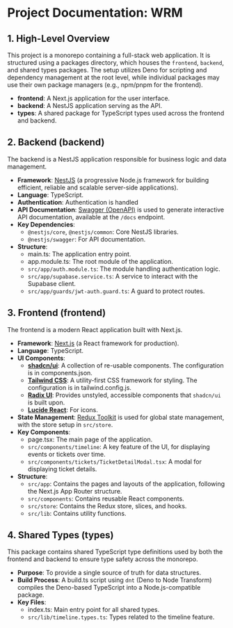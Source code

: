 
# Project Documentation: WRM

## 1. High-Level Overview

This project is a monorepo containing a full-stack web application. It is structured using a packages directory, which houses the `frontend`, `backend`, and shared types packages. The setup utilizes Deno for scripting and dependency management at the root level, while individual packages may use their own package managers (e.g., npm/pnpm for the frontend).

- **frontend**: A Next.js application for the user interface.
- **backend**: A NestJS application serving as the API.
- **types**: A shared package for TypeScript types used across the frontend and backend.

## 2. Backend (backend)

The backend is a NestJS application responsible for business logic and data management.

-   **Framework**: [NestJS](https://nestjs.com/) (a progressive Node.js framework for building efficient, reliable and scalable server-side applications).
-   **Language**: TypeScript.
-   **Authentication**: Authentication is handled 
-   **API Documentation**: [Swagger (OpenAPI)](https://swagger.io/) is used to generate interactive API documentation, available at the `/docs` endpoint.
-   **Key Dependencies**:
    -   `@nestjs/core`, `@nestjs/common`: Core NestJS libraries.
    -   `@nestjs/swagger`: For API documentation.
-   **Structure**:
    -   main.ts: The application entry point.
    -   app.module.ts: The root module of the application.
    -   `src/app/auth.module.ts`: The module handling authentication logic.
    -   `src/app/supabase.service.ts`: A service to interact with the Supabase client.
    -   `src/app/guards/jwt-auth.guard.ts`: A guard to protect routes.

## 3. Frontend (frontend)

The frontend is a modern React application built with Next.js.

-   **Framework**: [Next.js](https://nextjs.org/) (a React framework for production).
-   **Language**: TypeScript.
-   **UI Components**:
    -   [**shadcn/ui**](https://ui.shadcn.com/): A collection of re-usable components. The configuration is in components.json.
    -   [**Tailwind CSS**](https://tailwindcss.com/): A utility-first CSS framework for styling. The configuration is in tailwind.config.js.
    -   [**Radix UI**](https://www.radix-ui.com/): Provides unstyled, accessible components that `shadcn/ui` is built upon.
    -   [**Lucide React**](https://lucide.dev/): For icons.
-   **State Management**: [Redux Toolkit](https://redux-toolkit.js.org/) is used for global state management, with the store setup in `src/store`.
-   **Key Components**:
    -   page.tsx: The main page of the application.
    -   `src/components/timeline`: A key feature of the UI, for displaying events or tickets over time.
    -   `src/components/tickets/TicketDetailModal.tsx`: A modal for displaying ticket details.
-   **Structure**:
    -   `src/app`: Contains the pages and layouts of the application, following the Next.js App Router structure.
    -   `src/components`: Contains reusable React components.
    -   `src/store`: Contains the Redux store, slices, and hooks.
    -   `src/lib`: Contains utility functions.

## 4. Shared Types (types)

This package contains shared TypeScript type definitions used by both the frontend and backend to ensure type safety across the monorepo.

-   **Purpose**: To provide a single source of truth for data structures.
-   **Build Process**: A build.ts script using `dnt` (Deno to Node Transform) compiles the Deno-based TypeScript into a Node.js-compatible package.
-   **Key Files**:
    -   index.ts: Main entry point for all shared types.
    -   `src/lib/timeline.types.ts`: Types related to the timeline feature.

